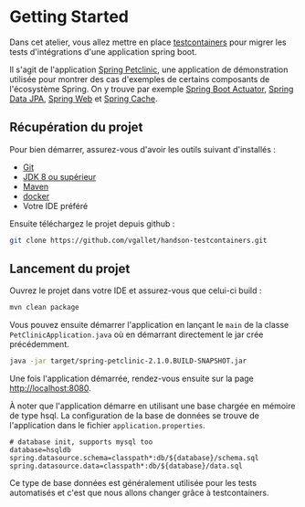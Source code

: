 # Getting Started

Dans cet atelier, vous allez mettre en place [testcontainers]() pour migrer les tests d'intégrations d'une application spring boot.

Il s'agit de l'application [Spring Petclinic](https://github.com/spring-projects/spring-petclinic), une application de démonstration utilisée pour montrer des cas d'exemples de certains composants de l'écosystème Spring.
On y trouve par exemple [Spring Boot Actuator](https://www.baeldung.com/spring-boot-actuators), [Spring Data JPA](https://docs.spring.io/spring-data/jpa/docs/current/reference/html/), [Spring Web](https://docs.spring.io/spring/docs/current/spring-framework-reference/web.html) et [Spring Cache](https://spring.io/guides/gs/caching/).


## Récupération du projet

Pour bien démarrer, assurez-vous d'avoir les outils suivant d'installés :

- [Git](https://git-scm.com/)
- [JDK 8 ou supérieur](https://www.java.com/fr/download/)
- [Maven](https://maven.apache.org/download.cgi)
- [docker](https://www.docker.com/get-started)
- Votre IDE préféré


Ensuite téléchargez le projet depuis github :

```bash
git clone https://github.com/vgallet/handson-testcontainers.git
```

## Lancement du projet

Ouvrez le projet dans votre IDE et assurez-vous que celui-ci build :

```bash
mvn clean package
```

Vous pouvez ensuite démarrer l'application en lançant le `main` de la classe `PetClinicApplication.java` où en démarrant directement le jar crée précédemment.

```bash
java -jar target/spring-petclinic-2.1.0.BUILD-SNAPSHOT.jar
``` 

Une fois l'application démarrée, rendez-vous ensuite sur la page [http://localhost:8080](http://localhost:8080).

À noter que l'application démarre en utilisant une base chargée en mémoire de type hsql.
La configuration de la base de données se trouve de l'application dans le fichier `application.properties`.

```
# database init, supports mysql too
database=hsqldb
spring.datasource.schema=classpath*:db/${database}/schema.sql
spring.datasource.data=classpath*:db/${database}/data.sql
```

Ce type de base données est généralement utilisée pour les tests automatisés et c'est que nous allons changer grâce à testcontainers.
